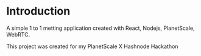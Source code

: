 # Introduction

A simple 1 to 1 metting application created with React, Nodejs, PlanetScale, WebRTC.

This project was created for my PlanetScale X Hashnode Hackathon
